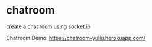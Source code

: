 # chatroom
create a chat room using socket.io


Chatroom Demo:
https://chatroom-yuliu.herokuapp.com/
